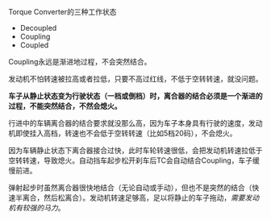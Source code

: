 Torque Converter的三种工作状态

- Decoupled
- Coupling
- Coupled

Coupling永远是渐进地过程，不会突然结合。

发动机不怕转速被拉高或者拉低，只要不高过红线，不低于空转转速，就没问题。

**车子从静止状态变为行驶状态（一档或倒档）时，离合器的结合必须是一个渐进的过程，不能突然结合，不然会熄火。**

行进中的车辆离合器的结合要求就没那么高，因为车子本身具有行驶的速度，发动机即使挂入高档，转速也不会低于空转转速（比如5档20码），不会熄火。

因为车辆静止状态下离合器接合过快，此时车轮转速很低，会把发动机转速拉低于空转转速，导致熄火。自动挡车起步松开刹车后TC会自动结合Coupling，车子缓慢前进。

弹射起步时虽然离合器很快地结合（无论自动或手动），但也不是突然的结合（快速半离合，然后松离合）。发动机转速足够高，足以将静止的车子拖动，*需要发动机有较强的马力*‌。
